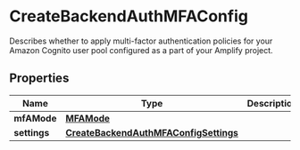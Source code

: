 

# CreateBackendAuthMFAConfig

Describes whether to apply multi-factor authentication policies for your Amazon Cognito user pool configured as a part of your Amplify project.

## Properties

| Name | Type | Description | Notes |
|------------ | ------------- | ------------- | -------------|
|**mfAMode** | [**MFAMode**](MFAMode.md) |  |  |
|**settings** | [**CreateBackendAuthMFAConfigSettings**](CreateBackendAuthMFAConfigSettings.md) |  |  [optional] |



